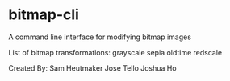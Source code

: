 # bitmap-cli
A command line interface for modifying bitmap images

List of bitmap transformations:
grayscale
sepia
oldtime
redscale

Created By:
Sam Heutmaker
Jose Tello
Joshua Ho
